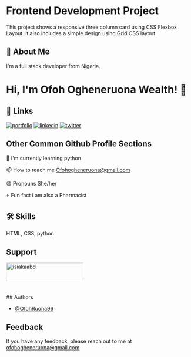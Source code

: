 # Frontend Development Project

This project shows a responsive three column card using CSS Flexbox Layout. it also includes a simple design using Grid CSS layout. 

## 🚀 About Me
I'm a full stack developer from Nigeria.


# Hi, I'm Ofoh Ogheneruona Wealth! 👋


## 🔗 Links
[![portfolio](https://img.shields.io/badge/my_portfolio-000?style=for-the-badge&logo=ko-fi&logoColor=white)](https://replit.com/@OfohRuona96/Portfolio#project%203.png/)
[![linkedin](https://img.shields.io/badge/linkedin-0A66C2?style=for-the-badge&logo=linkedin&logoColor=white)](https://www.linkedin.com/in/ogheneruona-ofoh-00b133238)
[![twitter](https://img.shields.io/badge/twitter-1DA1F2?style=for-the-badge&logo=twitter&logoColor=white)](https://twitter.com/Mizz_Wealth?t=HjA7V1F9ahpoWjnhrWo4ow&s=08)


## Other Common Github Profile Sections

🧠 I'm currently learning python

📫 How to reach me Ofohogheneruona@gmail.com

😄 Pronouns She/her

⚡️ Fun fact i am also a Pharmacist


## 🛠 Skills
 HTML, CSS, python


## Support
<p><a href="https://www.buymeacoffee.com/OfohRuona96"> <img align="left" src="https://cdn.buymeacoffee.com/buttons/v2/default-yellow.png" height="50" width="210" alt="isiakaabd" /></a></p><br><br><br><br><br>
## Authors

- [@OfohRuona96](https://www.github.com/OfohRuona96)


## Feedback

If you have any feedback, please reach out to me at ofohogheneruona@gmail.com

